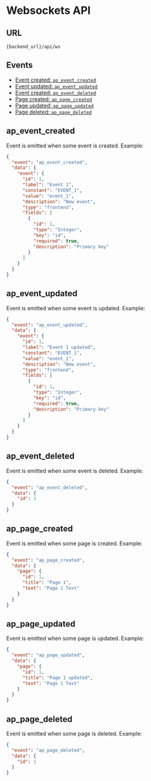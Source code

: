 # Websockets API
## URL
```
{backend_url}/api/ws
```

## Events
* [Event created: `ap_event_created`](#ap_event_created)
* [Event updated: `ap_event_updated`](#ap_event_updated)
* [Event created: `ap_event_deleted`](#ap_event_deleted)
* [Page created: `ap_page_created`](#ap_page_created)
* [Page updated: `ap_page_updated`](#ap_page_updated)
* [Page deleted: `ap_page_deleted`](#ap_page_deleted)

## ap_event_created
Event is emitted when some event is created. Example:

```json
{
  "event": "ap_event_created",
  "data": {
    "event": {
      "id": 1,
      "label": "Event 1",
      "constant": "EVENT_1",
      "value": "event_1",
      "description": "New event",
      "type": "frontend",
      "fields": [
        {
          "id": 1,
          "type": "Integer",
          "key": "id",
          "required": true,
          "description": "Primary key"
        }  
      ]
    }
  }
}
```

## ap_event_updated
Event is emitted when some event is updated. Example:

```json
{
  "event": "ap_event_updated",
  "data": {
    "event": {
      "id": 1,
      "label": "Event 1 updated",
      "constant": "EVENT_1",
      "value": "event_1",
      "description": "New event",
      "type": "frontend",
      "fields": [
        {
          "id": 1,
          "type": "Integer",
          "key": "id",
          "required": true,
          "description": "Primary key"
        }  
      ]
    }
  }
}
```

## ap_event_deleted
Event is emitted when some event is deleted. Example:

```json
{
  "event": "ap_event_deleted",
  "data": {
    "id": 1
  }
}
```

## ap_page_created
Event is emitted when some page is created. Example:

```json
{
  "event": "ap_page_created",
  "data": {
    "page": {
      "id": 1,
      "title": "Page 1",
      "text": "Page 1 Text"
    }
  }
}
```

## ap_page_updated
Event is emitted when some page is updated. Example:

```json
{
  "event": "ap_page_updated",
  "data": {
    "page": {
      "id": 1,
      "title": "Page 1 updated",
      "text": "Page 1 Text"
    }
  }
}
```

## ap_page_deleted
Event is emitted when some page is deleted. Example:

```json
{
  "event": "ap_page_deleted",
  "data": {
    "id": 1
  }
}
```
